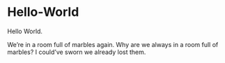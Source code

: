 # Hello-World

Hello World.

We’re in a room full of marbles again. Why are we always in a room full of marbles? I
could’ve sworn we already lost them.
